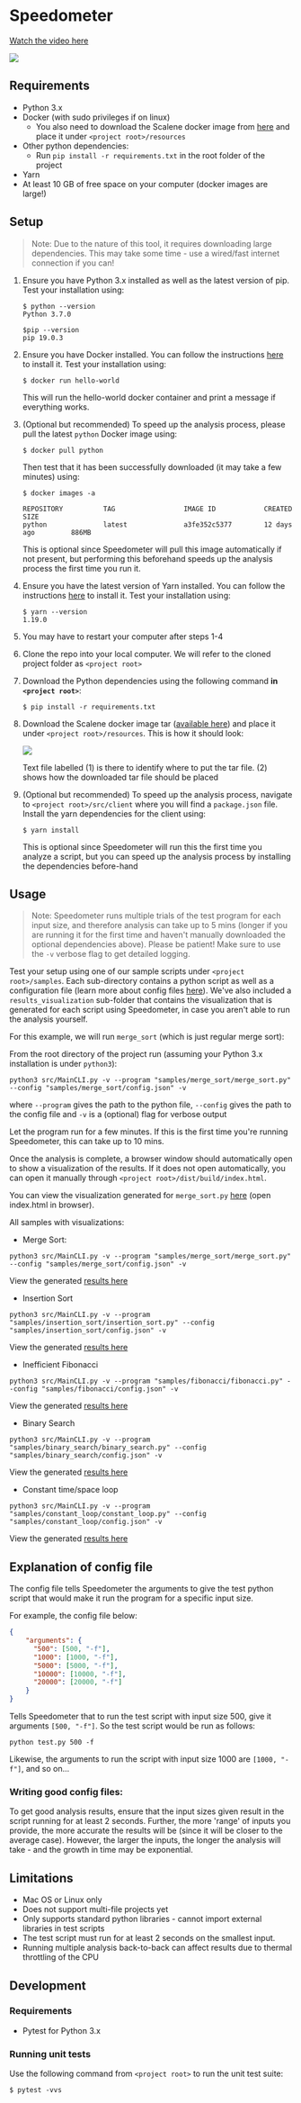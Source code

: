 # Speedometer

[Watch the video here](https://drive.google.com/file/d/1Sw31UE2h0gWIgypsrU14E9wYE4hArfLq/view)

![](docs/images/sample_visualization.png)

## Requirements

- Python 3.x
- Docker (with sudo privileges if on linux)
    - You also need to download the Scalene docker image from [here](https://drive.google.com/file/d/11ToQiG0ONLSz_8-D3dS5OLkXvDHIZyJC/view?usp=sharing) and place it under `<project root>/resources`
- Other python dependencies:
    - Run `pip install -r requirements.txt` in the root folder of the project
- Yarn
- At least 10 GB of free space on your computer (docker images are large!)

## Setup

> Note: Due to the nature of this tool, it requires downloading large dependencies. This may take some time - use a wired/fast internet connection if you can!

1. Ensure you have Python 3.x installed as well as the latest version of pip. Test your installation using:

    ```shell
    $ python --version
    Python 3.7.0
    
    $pip --version
    pip 19.0.3
    ```
    
2. Ensure you have Docker installed. You can follow the instructions [here](https://docs.docker.com/get-docker/) to install it. Test your installation using:

    ```shell
    $ docker run hello-world
    ```
    This will run the hello-world docker container and print a message if everything works.
    
3. (Optional but recommended) To speed up the analysis process, please pull the latest `python` Docker image using:

    ```shell
    $ docker pull python
    ```
    
    Then test that it has been successfully downloaded (it may take a few minutes) using:
    
    ```shell
    $ docker images -a
    
    REPOSITORY          TAG                 IMAGE ID            CREATED             SIZE
    python              latest              a3fe352c5377        12 days ago         886MB
    ```
    
    This is optional since Speedometer will pull this image automatically if not present, but performing this beforehand speeds up the analysis process the first time you run it.

4. Ensure you have the latest version of Yarn installed. You can follow the instructions [here](https://classic.yarnpkg.com/en/docs/getting-started) to install it. Test your installation using:

    ```shell
    $ yarn --version
    1.19.0 
    ```
    
5. You may have to restart your computer after steps 1-4

6. Clone the repo into your local computer. We will refer to the cloned project folder as `<project root>`
7. Download the Python dependencies using the following command **in `<project root>`**:

    ```shell
    $ pip install -r requirements.txt
    ```

7. Download the Scalene docker image tar ([available here](https://drive.google.com/file/d/11ToQiG0ONLSz_8-D3dS5OLkXvDHIZyJC/view?usp=sharing)) and place it under `<project root>/resources`. This is how it should look:

    ![](docs/images/scalene_tar_location.jpg)
    
    Text file labelled (1) is there to identify where to put the tar file.
    (2) shows how the downloaded tar file should be placed
    
8. (Optional but recommended) To speed up the analysis process, navigate to `<project root>/src/client` where you will find a `package.json` file. Install the yarn dependencies for the client using:

    ```shell
    $ yarn install
    ```
    
    This is optional since Speedometer will run this the first time you analyze a script, but you can speed up the analysis process by installing the dependencies before-hand

## Usage

> Note: Speedometer runs multiple trials of the test program for each input size, and therefore analysis can take up to 5 mins (longer if you are running it for the first time and haven't manually downloaded the optional dependencies above). Please be patient! Make sure to use the `-v` verbose flag to get detailed logging.

Test your setup using one of our sample scripts under `<project root>/samples`. Each sub-directory contains a python script as well as a configuration file (learn more about config files [here](#explanation-of-config-file)). We've also included a `results_visualization` sub-folder that contains the visualization that is generated for each script using Speedometer, in case you aren't able to run the analysis yourself.

For this example, we will run `merge_sort` (which is just regular merge sort):

From the root directory of the project run (assuming your Python 3.x installation is under `python3`):

```shell
python3 src/MainCLI.py -v --program "samples/merge_sort/merge_sort.py" --config "samples/merge_sort/config.json" -v
```

where `--program` gives the path to the python file, `--config` gives the path to the config file and `-v` is a (optional) flag for verbose output

Let the program run for a few minutes. If this is the first time you're running Speedometer, this can take up to 10 mins.

Once the analysis is complete, a browser window should automatically open to show a visualization of the results. If it does not open automatically, you can open it manually through `<project root>/dist/build/index.html`. 

You can view the visualization generated for `merge_sort.py` [here](samples/merge_sort/results_visualization) (open index.html in browser).

All samples with visualizations:

- Merge Sort:

```shell
python3 src/MainCLI.py -v --program "samples/merge_sort/merge_sort.py" --config "samples/merge_sort/config.json" -v
```

View the generated [results here](samples/merge_sort/results_visualization)

- Insertion Sort

```shell
python3 src/MainCLI.py -v --program "samples/insertion_sort/insertion_sort.py" --config "samples/insertion_sort/config.json" -v
```

View the generated [results here](samples/insertion_sort/results_visualization)


- Inefficient Fibonacci

```shell
python3 src/MainCLI.py -v --program "samples/fibonacci/fibonacci.py" --config "samples/fibonacci/config.json" -v
```

View the generated [results here](samples/fibonacci/results_visualization)


- Binary Search

```shell
python3 src/MainCLI.py -v --program "samples/binary_search/binary_search.py" --config "samples/binary_search/config.json" -v
```

View the generated [results here](samples/binary_search/results_visualization)


- Constant time/space loop

```shell
python3 src/MainCLI.py -v --program "samples/constant_loop/constant_loop.py" --config "samples/constant_loop/config.json" -v
```

View the generated [results here](samples/constant_loop/results_visualization)


## Explanation of config file

The config file tells Speedometer the arguments to give the test python script that would make it run the program for a specific input size.

For example, the config file below:

```json
{
    "arguments": {
      "500": [500, "-f"],
      "1000": [1000, "-f"],
      "5000": [5000, "-f"],
      "10000": [10000, "-f"],
      "20000": [20000, "-f"]
    }
}
```

Tells Speedometer that to run the test script with input size 500, give it arguments `[500, "-f"]`. So the test script would be run as follows:

```shell
python test.py 500 -f
```

Likewise, the arguments to run the script with input size 1000 are `[1000, "-f"]`, and so on...

### Writing good config files:

To get good analysis results, ensure that the input sizes given result in the script running for at least 2 seconds. Further, the more 'range' of inputs you provide, the more accurate the results will be (since it will be closer to the average case). However, the larger the inputs, the longer the analysis will take - and the growth in time may be exponential.

## Limitations

* Mac OS or Linux only
* Does not support multi-file projects yet
* Only supports standard python libraries - cannot import external libraries in test scripts
* The test script must run for at least 2 seconds on the smallest input.
* Running multiple analysis back-to-back can affect results due to thermal throttling of the CPU

## Development

### Requirements

* Pytest for Python 3.x

### Running unit tests

Use the following command from `<project root>` to run the unit test suite:

```shell
$ pytest -vvs
```

